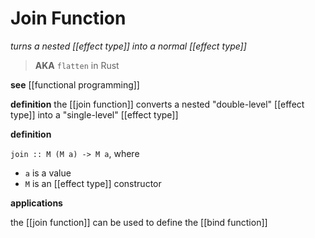 # Join Function

_turns a nested [[effect type]] into a normal [[effect type]]_

> **AKA** `flatten` in Rust

**see** [[functional programming]]

**definition** the [[join function]] converts a nested "double-level" [[effect type]] into a "single-level" [[effect type]]

**definition**

`join :: M (M a) -> M a`, where

- `a` is a value
- `M` is an [[effect type]] constructor

**applications**

the [[join function]] can be used to define the [[bind function]]
